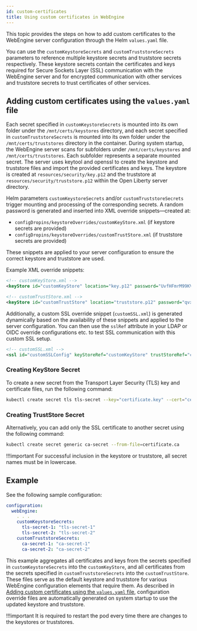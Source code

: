 ```yaml
---
id: custom-certificates
title: Using custom certificates in WebEngine
---
```


This topic provides the steps on how to add custom certificates to the WebEngine server configuration through the Helm `values.yaml` file.

You can use the `customKeystoreSecrets` and `customTruststoreSecrets` parameters to reference multiple keystore secrets and truststore secrets respectively. These keystore secrets contain the certificates and keys required for Secure Sockets Layer (SSL) communication with the WebEngine server and for encrypted communication with other services and truststore secrets to trust certificates of other services.

## Adding custom certificates using the `values.yaml` file

Each secret specified in `customKeystoreSecrets` is mounted into its own folder under the `/mnt/certs/keystores` directory, and each secret specified in `customTruststoreSecrets` is mounted into its own folder under the `/mnt/certs/truststores` directory in the container. During system startup, the WebEngine server scans for subfolders under `/mnt/certs/keystores` and `/mnt/certs/truststores`. Each subfolder represents a separate mounted secret. The server uses keytool and openssl to create the keystore and truststore files and import the provided certificates and keys. The keystore is created at `resources/security/key.p12` and the truststore at `resources/security/truststore.p12` within the Open Liberty server directory.

Helm parameters `customKeystoreSecrets` and/or `customTruststoreSecrets` trigger mounting and processing of the corresponding secrets. A random password is generated and inserted into XML override snippets—created at:

- `configDropins/keystoreOverrides/customKeyStore.xml` (if keystore secrets are provided)
- `configDropins/keystoreOverrides/customTrustStore.xml` (if truststore secrets are provided)

These snippets are applied to your server configuration to ensure the correct keystore and truststore are used.

Example XML override snippets:

```xml
<!-- customKeyStore.xml -->
<keyStore id="customKeyStore" location="key.p12" password="UvfHFmrM99KV7VU9mnTkgLQZd34=" type="PKCS12" />
```

```xml
<!-- customTrustStore.xml -->
<keyStore id="customTrustStore" location="truststore.p12" password="qvxP3kjx6u+/skWSa56/Hnkmlps=" type="PKCS12" />
```

Additionally, a custom SSL override snippet (`customSSL.xml`) is generated dynamically based on the availability of these snippets and applied to the server configuration. You can then use the `sslRef` attribute in your LDAP or OIDC override configurations etc. to test SSL communication with this custom SSL setup.

```xml
<!-- customSSL.xml -->
<ssl id="customSSLConfig" keyStoreRef="customKeyStore" trustStoreRef="customTrustStore" trustDefaultCerts="true"/>
```

### Creating KeyStore Secret

To create a new secret from the Transport Layer Security (TLS) key and certificate files, run the following command:

```sh
kubectl create secret tls tls-secret --key="certificate.key" --cert="certificate.crt"
```

### Creating TrustStore Secret

Alternatively, you can add only the SSL certificate to another secret using the following command:

```sh
kubectl create secret generic ca-secret --from-file=certificate.ca
```

!!!important
    For successful inclusion in the keystore or truststore, all secret names must be in lowercase.

## Example

See the following sample configuration:

```yaml
configuration:
  webEngine:
    . . .
    customKeystoreSecrets:
      tls-secret-1: "tls-secret-1"
      tls-secret-2: "tls-secret-2"
    customTruststoreSecrets:
      ca-secret-1: "ca-secret-1"
      ca-secret-2: "ca-secret-2"
```

This example aggregates all certificates and keys from the secrets specified in `customKeystoreSecrets` into the `customKeyStore`, and all certificates from the secrets specified in `customTruststoreSecrets` into the `customTrustStore`. These files serve as the default keystore and truststore for various WebEngine configuration elements that require them. As described in [Adding custom certificates using the `values.yaml` file](#adding-custom-certificates-using-the-valuesyaml-file), configuration override files are automatically generated on system startup to use the updated keystore and truststore.

!!!important
    It is required to restart the pod every time there are changes to the keystores or truststores.
